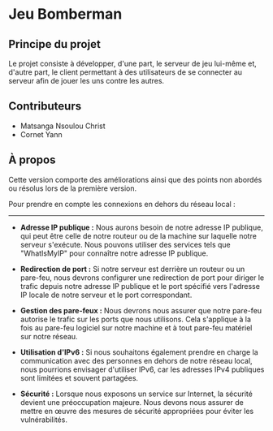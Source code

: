 # Jeu Bomberman

## Principe du projet

Le projet consiste à développer, d'une part, le serveur de jeu lui-même et, d'autre part, le client permettant à des utilisateurs de se connecter au serveur afin de jouer les uns contre les autres.

## Contributeurs

* Matsanga Nsoulou Christ
* Cornet Yann

## À propos

Cette version comporte des améliorations ainsi que des points non abordés ou résolus lors de la première version.

Pour prendre en compte les connexions en dehors du réseau local :

---

* **Adresse IP publique :**  Nous aurons besoin de notre adresse IP publique, qui peut être celle de notre routeur ou de la machine sur laquelle notre serveur s'exécute. Nous pouvons utiliser des services tels que "WhatIsMyIP" pour connaître notre adresse IP publique.

* **Redirection de port :** Si notre serveur est derrière un routeur ou un pare-feu, nous devrons configurer une redirection de port pour diriger le trafic depuis notre adresse IP publique et le port spécifié vers l'adresse IP locale de notre serveur et le port correspondant.

* **Gestion des pare-feux :** Nous devrons nous assurer que notre pare-feu autorise le trafic sur les ports que nous utilisons. Cela s'applique à la fois au pare-feu logiciel sur notre machine et à tout pare-feu matériel sur notre réseau.

* **Utilisation d'IPv6 :** Si nous souhaitons également prendre en charge la communication avec des personnes en dehors de notre réseau local, nous pourrions envisager d'utiliser IPv6, car les adresses IPv4 publiques sont limitées et souvent partagées.

* **Sécurité :** Lorsque nous exposons un service sur Internet, la sécurité devient une préoccupation majeure. Nous devons nous assurer de mettre en œuvre des mesures de sécurité appropriées pour éviter les vulnérabilités.
